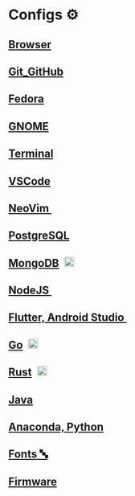 # Configs ⚙️

## [Browser](./Browser/README.md)&ensp;<img src='https://upload.wikimedia.org/wikipedia/commons/thumb/a/a0/Firefox_logo%2C_2019.svg/1200px-Firefox_logo%2C_2019.svg.png' width="17">

## [Git_GitHub](./Git_GitHub/README.md)&ensp;<img src='https://git-scm.com/images/logos/downloads/Git-Icon-1788C.png' width="17">

## [Fedora](./Fedora/README.md)&ensp;<img src='https://upload.wikimedia.org/wikipedia/commons/thumb/4/41/Fedora_icon_%282021%29.svg/2089px-Fedora_icon_%282021%29.svg.png' width="17">

## [GNOME](./GNOME/README.md)&ensp;<img src='https://cdn0.iconfinder.com/data/icons/flat-round-system/512/gnome-512.png' width="17">

## [Terminal](./Terminal/README.md)&ensp;<img src='https://encrypted-tbn0.gstatic.com/images?q=tbn:ANd9GcRG6kvdvxprAVso5OdcNtmyB5r1-CugXKHvDoHZD1POf8Oc0ZlghezIMxPBlABG21VxTT8&usqp=CAU' width="17">

## [VSCode](./VSCode/README.md)&ensp;<img src='https://upload.wikimedia.org/wikipedia/commons/thumb/9/9a/Visual_Studio_Code_1.35_icon.svg/2048px-Visual_Studio_Code_1.35_icon.svg.png' width="17">

## [NeoVim ](./NeoVim/README.md)&ensp;<img src='https://upload.wikimedia.org/wikipedia/commons/thumb/3/3a/Neovim-mark.svg/1680px-Neovim-mark.svg.png' width="17">

## [PostgreSQL](./Postgres/README.md)&ensp;<img src='https://cdn-icons-png.flaticon.com/512/5968/5968342.png' width="17">

## [MongoDB](./MongoDB/README.md)&ensp;<img src='https://cdn.icon-icons.com/icons2/2415/PNG/512/mongodb_original_logo_icon_146424.png' width="20">

## [NodeJS ](./NodeJs/README.md)&ensp;<img src='https://static-00.iconduck.com/assets.00/node-js-icon-454x512-nztofx17.png' width="17">

## [Flutter, Android Studio ](./Flutter/README.md)&ensp;<img src='https://static-00.iconduck.com/assets.00/flutter-icon-1651x2048-ojswpayr.png' width="15">

## [Go](./Go/README.md)&ensp;<img src='https://cdn.icon-icons.com/icons2/2107/PNG/512/file_type_go_gopher_icon_130571.png' width="20">

## [Rust](./Rust/README.md)&ensp;<img src='https://upload.wikimedia.org/wikipedia/commons/thumb/2/20/Rustacean-orig-noshadow.svg/220px-Rustacean-orig-noshadow.svg.png' width="20">

## [Java](./Java/README.md)&ensp;<img src='https://cdn-icons-png.flaticon.com/512/5968/5968282.png' width="17">

## [Anaconda, Python](./Anaconda_Python/README.md)&ensp;<img src='https://cdn3.iconfinder.com/data/icons/logos-and-brands-adobe/512/267_Python-512.png' width="17">

## [Fonts 🔤](./Fonts/README.md)

## [Firmware](./Firmware/README.md)